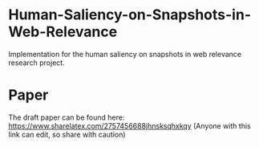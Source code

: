 # Human-Saliency-on-Snapshots-in-Web-Relevance
Implementation for the human saliency on snapshots in web relevance research project. 

# Paper
The draft paper can be found here:
https://www.sharelatex.com/2757456688jhnsksqhxkqy (Anyone with this link can edit, so share with caution)